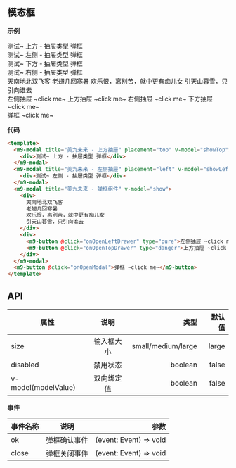 ## 模态框

**示例**

<m9-modal title="美九未来 - 上方抽屉" placement="top" v-model="showTop">
  <div>测试~ 上方 - 抽屉类型 弹框</div>
</m9-modal>
<m9-modal title="美九未来 - 左侧抽屉" placement="left" v-model="showLeft">
  <div>测试~ 左侧 - 抽屉类型 弹框</div>
</m9-modal>
<m9-modal title="美九未来 - 下方抽屉" placement="bottom" v-model="showBottom">
  <div>测试~ 下方 - 抽屉类型 弹框</div>
</m9-modal>
<m9-modal title="美九未来 - 右侧抽屉" placement="right" v-model="showRight">
  <div>测试~ 右侧 - 抽屉类型 弹框</div>
</m9-modal>
<m9-modal title="美九未来 - 弹框组件" v-model="show">
  <div>
    天南地北双飞客
    老翅几回寒暑
    欢乐恨，离别苦，就中更有痴儿女
    引天山暮雪，只引向谁去
  </div>
  <div>
    <m9-button @click="onOpenLeftDrawer" type="pure">左侧抽屉 ~click me~</m9-button>
    <m9-button @click="onOpenTopDrawer" type="danger">上方抽屉 ~click me~</m9-button>
    <m9-button @click="onOpenRightDrawer" type="main">右侧抽屉 ~click me~</m9-button>
    <m9-button @click="onOpenBottomDrawer" type="pure">下方抽屉 ~click me~</m9-button>
  </div>
</m9-modal>
<m9-button @click="onOpenModal">弹框 ~click me~</m9-button>

**代码**

```html
<template>
  <m9-modal title="美九未来 - 上方抽屉" placement="top" v-model="showTop">
    <div>测试~ 上方 - 抽屉类型 弹框</div>
  </m9-modal>
  <m9-modal title="美九未来 - 左侧抽屉" placement="left" v-model="showLeft">
    <div>测试~ 左侧 - 抽屉类型 弹框</div>
  </m9-modal>
  <m9-modal title="美九未来 - 弹框组件" v-model="show">
    <div>
      天南地北双飞客
      老翅几回寒暑
      欢乐恨，离别苦，就中更有痴儿女
      引天山暮雪，只引向谁去
    </div>
    <div>
      <m9-button @click="onOpenLeftDrawer" type="pure">左侧抽屉 ~click me~</m9-button>
      <m9-button @click="onOpenTopDrawer" type="danger">上方抽屉 ~click me~</m9-button>
    </div>
  </m9-modal>
  <m9-button @click="onOpenModal">弹框 ~click me~</m9-button>
</template>
```

## API

| 属性               | 说明           | 类型              | 默认值  |
| ------------------ |:-------------:| -----------------:| -----: |
| size               | 输入框大小     | small/medium/large|  large |
| disabled           | 禁用状态       | boolean           |  false |
| v-model(modelValue)| 双向绑定值     | boolean           |  false |

**事件**

| 事件名称 | 说明        | 参数                   |
| --------|:-----------:| ----------------------:|
| ok      | 弹框确认事件 | (event: Event) => void |
| close   | 弹框关闭事件 | (event: Event) => void |

<script setup>
  import { ref } from 'vue'
  import M9Modal from './Modal'
  import M9Button from '../Button/Button'

  const show = ref(false)
  const onOpenModal = () => {
    show.value = true
  }

  const showTop = ref(false)
  const onOpenTopDrawer = () => {
    showTop.value = true
  }

  const showLeft = ref(false)
  const onOpenLeftDrawer = () => {
    showLeft.value = true
  }

  const showRight = ref(false)
  const onOpenRightDrawer = () => {
    showRight.value = true
  }

  const showBottom = ref(false)
  const onOpenBottomDrawer = () => {
    showBottom.value = true
  }
</script>
<style lang="scss">
  /* @import './Input.scss'; */
</style>
